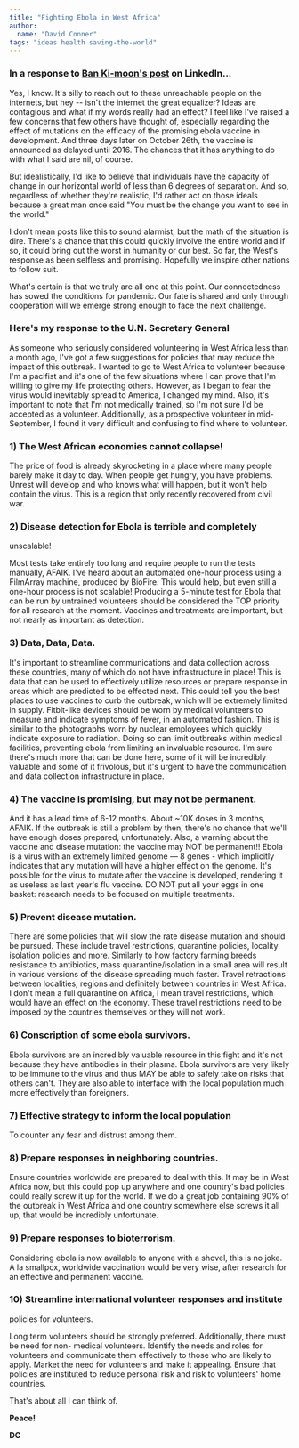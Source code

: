 ```yaml
---
title: "Fighting Ebola in West Africa"
author:
  name: "David Conner"
tags: "ideas health saving-the-world"
---
```


### In a response to [Ban Ki-moon's post](https://www.linkedin.com/pulse/article/20141023150016-204317422-how-we-can-stop-ebola) on LinkedIn...

Yes, I know. It's silly to reach out to these unreachable people on
the internets, but hey -- isn't the internet the great equalizer?
Ideas are contagious and what if my words really had an effect?  I
feel like I've raised a few concerns that few others have thought of,
especially regarding the effect of mutations on the efficacy of the
promising ebola vaccine in development.  And three days later on
October 26th, the vaccine is announced as delayed until 2016.  The
chances that it has anything to do with what I said are nil, of
course.

But idealistically, I'd like to believe that individuals have the
capacity of change in our horizontal world of less than 6 degrees of
separation.  And so, regardless of whether they're realistic, I'd
rather act on those ideals because a great man once said "You must be
the change you want to see in the world."

I don't mean posts like this to sound alarmist, but the math of the
situation is dire.  There's a chance that this could quickly involve
the entire world and if so, it could bring out the worst in humanity
or our best.  So far, the West's response as been selfless and
promising.  Hopefully we inspire other nations to follow suit.

What's certain is that we truly are all one at this point.  Our
connectedness has sowed the conditions for pandemic.  Our fate is
shared and only through cooperation will we emerge strong enough to
face the next challenge.

### Here's my response to the U.N. Secretary General

As someone who seriously considered volunteering in West Africa less
 than a month ago, I've got a few suggestions for policies that may
 reduce the impact of this outbreak. I wanted to go to West Africa to
 volunteer because I'm a pacifist and it's one of the few situations
 where I can prove that I'm willing to give my life protecting
 others. However, as I began to fear the virus would inevitably spread
 to America, I changed my mind. Also, it's important to note that I'm
 not medically trained, so I'm not sure I'd be accepted as a
 volunteer.  Additionally, as a prospective volunteer in
 mid-September, I found it very difficult and confusing to find where
 to volunteer.

### 1) The West African economies cannot collapse!

The price of food is already skyrocketing in a place where many people
barely make it day to day. When people get hungry, you have
problems. Unrest will develop and who knows what will happen, but it
won't help contain the virus. This is a region that only recently
recovered from civil war.

### 2) Disease detection for Ebola is terrible and completely
unscalable!

Most tests take entirely too long and require people to run the tests
manually, AFAIK. I've heard about an automated one-hour process using
a FilmArray machine, produced by BioFire. This would help, but even
still a one-hour process is not scalable! Producing a 5-minute test
for Ebola that can be run by untrained volunteers should be considered
the TOP priority for all research at the moment. Vaccines and
treatments are important, but not nearly as important as detection.

### 3) Data, Data, Data.

It's important to streamline communications and data collection across
these countries, many of which do not have infrastructure in place!
This is data that can be used to effectively utilize resources or
prepare response in areas which are predicted to be effected
next. This could tell you the best places to use vaccines to curb the
outbreak, which will be extremely limited in supply. Fitbit-like
devices should be worn by medical volunteers to measure and indicate
symptoms of fever, in an automated fashion. This is similar to the
photographs worn by nuclear employees which quickly indicate exposure
to radiation. Doing so can limit outbreaks within medical facilities,
preventing ebola from limiting an invaluable resource. I'm sure
there's much more that can be done here, some of it will be incredibly
valuable and some of it frivolous, but it's urgent to have the
communication and data collection infrastructure in place.

### 4) The vaccine is promising, but may not be permanent.

And it has a lead time of 6-12 months. About ~10K doses in 3 months,
AFAIK. If the outbreak is still a problem by then, there's no chance
that we'll have enough doses prepared, unfortunately. Also, a warning
about the vaccine and disease mutation: the vaccine may NOT be
permanent!! Ebola is a virus with an extremely limited genome — 8
genes - which implicitly indicates that any mutation will have a
higher effect on the genome. It's possible for the virus to mutate
after the vaccine is developed, rendering it as useless as last year's
flu vaccine. DO NOT put all your eggs in one basket: research needs to
be focused on multiple treatments.

### 5) Prevent disease mutation.

There are some policies that will slow the rate disease mutation and
should be pursued. These include travel restrictions, quarantine
policies, locality isolation policies and more. Similarly to how
factory farming breeds resistance to antibiotics, mass
quarantine/isolation in a small area will result in various versions
of the disease spreading much faster. Travel retractions between
localities, regions and definitely between countries in West Africa. I
don't mean a full quarantine on Africa, i mean travel restrictions,
which would have an effect on the economy. These travel restrictions
need to be imposed by the countries themselves or they will not work.

### 6) Conscription of some ebola survivors.

Ebola survivors are an incredibly valuable resource in this fight and
it's not because they have antibodies in their plasma. Ebola survivors
are very likely to be immune to the virus and thus MAY be able to
safely take on risks that others can't. They are also able to
interface with the local population much more effectively than
foreigners.

### 7) Effective strategy to inform the local population

To counter any fear and distrust among them.

### 8) Prepare responses in neighboring countries.

Ensure countries worldwide are prepared to deal with this. It may be
in West Africa now, but this could pop up anywhere and one country's
bad policies could really screw it up for the world. If we do a great
job containing 90% of the outbreak in West Africa and one country
somewhere else screws it all up, that would be incredibly unfortunate.

### 9) Prepare responses to bioterrorism.

Considering ebola is now available to anyone with a shovel, this is no
joke. A la smallpox, worldwide vaccination would be very wise, after
research for an effective and permanent vaccine.

### 10) Streamline international volunteer responses and institute
policies for volunteers.

Long term volunteers should be strongly preferred. Additionally, there
must be need for non- medical volunteers. Identify the needs and roles
for volunteers and communicate them effectively to those who are
likely to apply. Market the need for volunteers and make it appealing.
Ensure that policies are instituted to reduce personal risk and risk
to volunteers' home countries.

That's about all I can think of.

**Peace!**

**DC**
